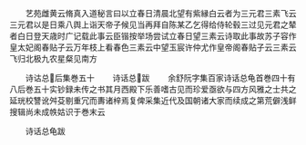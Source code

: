 <!-- { "loadSidebar": true } -->
　　艺苑雌黄云脩真入道秘言曰以立春日清晨北望有紫縁白云者为三元君三素飞云三元君以是日乘八舆上诣天帝子候见当再拜自陈某乙乞得给侍轮毂三过见元君之辇者白日登天歳时广记载此事云臣锴按举场尝试立春日望三素云诗取此事故苏子容作皇太妃阁春贴子云万年枝上看春色三素云中望玉宸许仲尤作皇帝阁春贴子云三素云飞归北极九农星粲见南方












　　诗诂总后集巻五十
　　诗话总跋
　　余舒阮字集百家诗话总龟首巻四十有八后巻五十实钞録未传之书其月西殿下乐善嗜古见而珍爱亟欲与四方风雅之士共之延珖校讐讹舛芟剔重冗而夀诸梓焉复俾采集近代及国朝诸大家而续成之第荒僻浅鲜搜辑尚未成帙姑识于巻末云









　　诗话总龟跋
